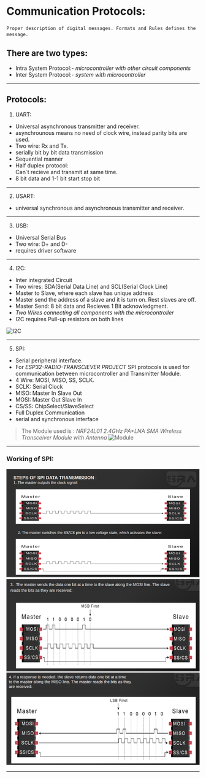 # Communication Protocols:
    Proper description of digital messages. Formats and Rules defines the message.

## There are two types:
* Intra System Protocol:- _microcontroller with other circuit components_
* Inter System Protocol:- _system with microcontroller_
---
## Protocols:
1. UART:
- Universal asynchronous transmitter and receiver.
- asynchrounous means no need of clock wire, instead parity bits are used.
- Two wire: Rx and Tx.
- serially bit by bit data transmission
- Sequential manner 
- Half duplex protocol:  
    Can`t recieve and transmit at same time.
- 8 bit data and 1-1 bit start stop bit
___
2. USART:
- universal synchronous and asynchronous transmitter and receiver.
___
3. USB:
- Universal Serial Bus
- Two wire: D+ and D-
- requires driver software
___
4. I2C:
- Inter integrated Circuit
- Two wires: SDA(Serial Data Line) and SCL(Serial Clock Line)
- Master to Slave, where each slave has unique address
- Master send the address of a slave and it is turn on. Rest slaves are off. 
- Master Send: 8 bit data and Recieves 1 Bit acknowledgment.
- _Two Wires connecting all components with the microcontroller_
- I2C requires Pull-up resistors on both lines

![I2C](https://thestempedia.com/wp-content/uploads/2017/06/I2C-Communication-How-It-Works.png)
___
5. SPI:
- Serial peripheral interface.
- For _ESP32-RADIO-TRANSCIEVER PROJECT_ SPI protocols is used for communication between microcontroller and Transmitter Module.
- 4 Wire: MOSI, MISO, SS, SCLK.
- SCLK: Serial Clock
- MISO: Master In Slave Out
- MOSI: Master Out Slave In
- CS/SS: ChipSelect/SlaveSelect 
- Full Duplex Communication
- serial and synchronous interface
> The Module used is : 
_NRF24L01 2.4GHz PA+LNA SMA Wireless Transceiver Module with Antenna_
![Module](https://www.electronicscomp.com/image/cache/catalog/nrf24l01-pa-lna-module-with-antenna-800x800.jpg)

___
### Working of SPI:
![SPI 1](images/Spi%201.png)
![SPI 2](images/Spi%202.png)
![SPI 3](images/Spi%203.png)

___
